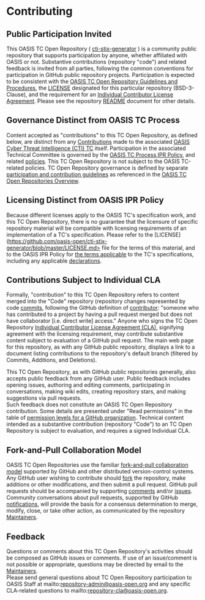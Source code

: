 # Contributing

## Public Participation Invited

This OASIS TC Open Repository ( [cti-stix-generator](https://github.com/oasis-open/cti-stix-generator) ) is a community public repository that supports participation by anyone, 
whether affiliated with OASIS or not.  Substantive contributions (repository "code") and related feedback is invited from all parties, following the common conventions for 
participation in GitHub public repository projects.  Participation is expected to be consistent with the 
[OASIS TC Open Repository Guidelines and Procedures](https://www.oasis-open.org/policies-guidelines/open-repositories), the 
[LICENSE](https://www-legacy.oasis-open.org/sites/www.oasis-open.org/files/BSD-3-Clause.txt) designated for this particular repository (BSD-3-Clause), and the 
requirement for an [Individual Contributor License Agreement](https://www.oasis-open.org/resources/open-repositories/cla/individual-cla). Please see the 
repository [README](https://github.com/oasis-open/cti-stix-generator/blob/master/README.md) document for other details.

## Governance Distinct from OASIS TC Process

Content accepted as "contributions" to this TC Open Repository, as defined below, are distinct from any 
[Contributions](https://www.oasis-open.org/policies-guidelines/ipr#contributions) made to the associated 
[OASIS Cyber Threat Intelligence (CTI) TC](https://www.oasis-open.org/committees/cti/) itself. Participation in the associated Technical Committee is 
governed by the [OASIS TC Process](https://www.oasis-open.org/policies-guidelines/tc-process),[IPR Policy](https://www.oasis-open.org/policies-guidelines/ipr), 
and related [policies](https://www.oasis-open.org/policies-guidelines/). This TC Open Repository is not subject to the OASIS TC-related policies. 
TC Open Repository governance is defined by separate [participation and contribution guidelines](https://www.oasis-open.org/policies-guidelines/open-repositories) 
as referenced in the [OASIS TC Open Repositories Overview](https://www.oasis-open.org/resources/open-repositories/).

## Licensing Distinct from OASIS IPR Policy

Because different licenses apply to the OASIS TC's specification work, and this TC Open Repository, there is no guarantee that the licensure of specific 
repository material will be compatible with licensing requirements of an implementation of a TC's specification. Please refer to the 
[LICENSE](https://github.com/oasis-open/cti-stix-generator/blob/master/LICENSE.md> file for the terms of this material, and to the OASIS IPR Policy for 
[the terms applicable](https://www.oasis-open.org/policies-guidelines/ipr/#Non-Assertion-Mode) to the TC's specifications, including any applicable 
[declarations](https://www.oasis-open.org/committees/cti/ipr.php).

## Contributions Subject to Individual CLA

Formally, "contribution" to this TC Open Repository refers to content merged into the "Code" repository (repository changes represented by code 
[commits](https://github.com/oasis-open//cti-stix-generator/commits/master">commits), following the GitHub definition of 
[contributor](https://help.github.com/articles/github-glossary/#contributor): "someone who has contributed to a project by having a pull request merged but 
does not have collaborator [i.e. direct write] access." Anyone who signs the TC Open Repository 
[Individual Contributor License Agreement (CLA)](https://www.oasis-open.org/resources/open-repositories/cla/individual-cla), signifying agreement with the 
licensing requirement, may contribute substantive content subject to evaluation of a GitHub pull request.  The main web page for this repository, as with 
any GitHub public repository, displays a link to a document listing contributions to the repository's default branch (filtered by Commits, Additions, and Deletions).

This TC Open Repository, as with GitHub public repositories generally, also accepts public feedback from any GitHub user.  Public feedback includes opening 
issues, authoring and editing comments, participating in conversations, making wiki edits, creating repository stars, and making suggestions via pull requests.  
Such feedback does not constitute an OASIS TC Open Repository contribution. Some details are presented under "Read permissions" in the table of 
[permission levels for a GitHub organization](https://help.github.com/articles/repository-permission-levels-for-an-organization/). Technical content intended 
as a substantive contribution (repository "Code") to an TC Open Repository is subject to evaluation, and requires a signed Individual CLA.

## Fork-and-Pull Collaboration Model

OASIS TC Open Repositories use the familiar [fork-and-pull collaboration model](https://help.github.com/articles/using-pull-requests/#fork--pull) supported 
by GitHub and other distributed version-control systems. Any GitHub user wishing to contribute should [fork](https://help.github.com/articles/github-glossary/#fork) 
the repository, make additions or other modifications, and then submit a pull request. GitHub pull requests should be accompanied by supporting 
[comments](https://help.github.com/articles/commenting-on-the-diff-of-a-pull-request/) and/or [issues](https://help.github.com/articles/about-issues/). 
Community conversations about pull requests, supported by GitHub [notifications](https://help.github.com/articles/about-notifications/), will provide the basis 
for a consensus determination to merge, modify, close, or take other action, as communicated by the repository 
[Maintainers](https://www.oasis-open.org/resources/open-repositories/maintainers-guide).

## Feedback

Questions or comments about this TC Open Repository's activities should be composed as GitHub issues or comments. If use of an issue/comment is not possible or 
appropriate, questions may be directed by email to the [Maintainers](https://github.com/oasis-open//cti-stix-generator/blob/master/README.md#maintainers).  
Please send general questions about TC Open Repository participation to OASIS Staff at mailto:repository-admin@oasis-open.org and any specific CLA-related 
questions to mailto:repository-cla@oasis-open.org.

